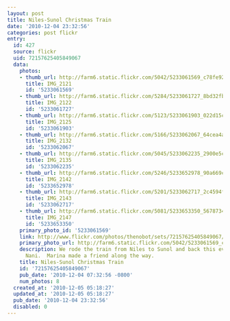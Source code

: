 ```yaml
---
layout: post
title: Niles-Sunol Christmas Train
date: '2010-12-04 23:32:56'
categories: post flickr
entry:
  id: 427
  source: flickr
  uid: 72157625405849067
  data:
    photos:
    - thumb_url: http://farm6.static.flickr.com/5042/5233061569_c78fe92c05_s.jpg
      title: IMG_2121
      id: '5233061569'
    - thumb_url: http://farm6.static.flickr.com/5284/5233061727_8bd32fbe91_s.jpg
      title: IMG_2122
      id: '5233061727'
    - thumb_url: http://farm6.static.flickr.com/5123/5233061903_022d15cc19_s.jpg
      title: IMG_2125
      id: '5233061903'
    - thumb_url: http://farm6.static.flickr.com/5166/5233062067_64cea4ac56_s.jpg
      title: IMG_2132
      id: '5233062067'
    - thumb_url: http://farm6.static.flickr.com/5045/5233062235_2900e5c396_s.jpg
      title: IMG_2135
      id: '5233062235'
    - thumb_url: http://farm6.static.flickr.com/5246/5233652978_90a669c9f4_s.jpg
      title: IMG_2142
      id: '5233652978'
    - thumb_url: http://farm6.static.flickr.com/5201/5233062717_2c4594ff08_s.jpg
      title: IMG_2143
      id: '5233062717'
    - thumb_url: http://farm6.static.flickr.com/5081/5233653350_56787348a6_s.jpg
      title: IMG_2147
      id: '5233653350'
    primary_photo_id: '5233061569'
    link: http://www.flickr.com/photos/thenobot/sets/72157625405849067/
    primary_photo_url: http://farm6.static.flickr.com/5042/5233061569_c78fe92c05_m.jpg
    description: We rode the train from Niles to Sunol and back this evening with
      Nani.  Marina made a friend along the way.
    title: Niles-Sunol Christmas Train
    id: '72157625405849067'
    pub_date: '2010-12-04 07:32:56 -0800'
    num_photos: 8
  created_at: '2010-12-05 05:18:27'
  updated_at: '2010-12-05 05:18:27'
  pub_date: '2010-12-04 23:32:56'
  disabled: 0
---
```

